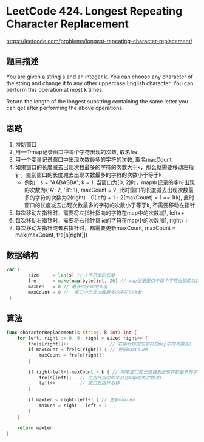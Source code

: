 # LeetCode 424. Longest Repeating Character Replacement
https://leetcode.com/problems/longest-repeating-character-replacement/
## 题目描述
You are given a string s and an integer k. You can choose any character of the string and change it to any other uppercase English character. You can perform this operation at most k times.

Return the length of the longest substring containing the same letter you can get after performing the above operations.
## 思路
1. 滑动窗口
2. 用一个map记录窗口中每个字符出现的次数, 取名fre
3. 用一个变量记录窗口中出现次数最多的字符的次数, 取名maxCount
4. 如果窗口的长度减去出现次数最多的字符的次数大于k，那么就需要移动左指针，直到窗口的长度减去出现次数最多的字符的次数小于等于k
   * 例如：s = "AABABBA", k = 1, 当窗口为[0, 2]时，map中记录的字符出现的次数为{'A': 2, 'B': 1}, maxCount = 2, 此时窗口的长度减去出现次数最多的字符的次数为2(right) - 0(left) + 1 - 2(maxCount) = 1 == 1(k), 此时窗口的长度减去出现次数最多的字符的次数小于等于k, 不需要移动左指针
5. 每次移动左指针时，需要将左指针指向的字符在map中的次数减1, left++
6. 每次移动右指针时，需要将右指针指向的字符在map中的次数加1, right++
7. 每次移动左指针或者右指针时，都需要更新maxCount, maxCount = max(maxCount, fre[s[right]])

## 数据结构
```go
var (
		size     = len(s) // s字符串的长度
		fre      = make(map[byte]int, 26) // map记录窗口中每个字符出现的次数, 因为题目中说了只有大写字母，所以map的长度为26
		maxLen   = 0 // 最长的子串的长度
		maxCount = 0 //  窗口中出现次数最多的字符的次数
 )
```

## 算法
```go
func characterReplacement(s string, k int) int {
	for left, right := 0, 0; right < size; right++ {
		fre[s[right]]++               // 右指针指向的字符在map中的次数加1
		if maxCount < fre[s[right]] { // 更新maxCount
			maxCount = fre[s[right]]
		}

		if right-left+1-maxCount > k { // 如果窗口的长度减去出现次数最多的字符的次数大于k，那么就需要移动左指针
			fre[s[left]]-- // 左指针指向的字符在map中的次数减1
			left++         // 窗口左指针右移
		}

		if maxLen < right-left+1 { // 更新maxLen
			maxLen = right - left + 1
		}
	}

	return maxLen
}
```